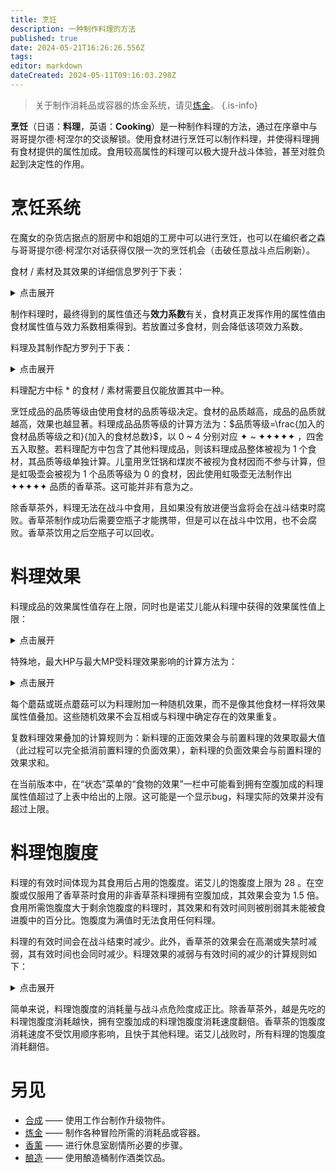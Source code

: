 ```yaml
---
title: 烹饪
description: 一种制作料理的方法
published: true
date: 2024-05-21T16:26:26.556Z
tags: 
editor: markdown
dateCreated: 2024-05-11T09:16:03.298Z
---
```


> 关于制作消耗品或容器的炼金系统，请见[炼金](/zh/alchemy)。
{.is-info}

**烹饪**（日语：**<span lang="ja">料理</span>**，英语：**Cooking**）是一种制作料理的方法，通过在序章中与哥哥提尔德·柯涅尔的交谈解锁。使用食材进行烹饪可以制作料理，并使得料理拥有食材提供的属性加成。食用较高属性的料理可以极大提升战斗体验，甚至对胜负起到决定性的作用。

# 烹饪系统
在魔女的杂货店据点的厨房中和姐姐的工房中可以进行烹饪，也可以在编织者之森与哥哥提尔德·柯涅尔对话获得仅限一次的烹饪机会（击破任意战斗点后刷新）。

食材 / 素材及其效果的详细信息罗列于下表：

<details>
  <summary>点击展开</summary>

<div class="table-container" id="料理与烹饪-1"></div>
  
</details>

制作料理时，最终得到的属性值还与**效力系数**有关，食材真正发挥作用的属性值由食材属性值与效力系数相乘得到。若放置过多食材，则会降低该项效力系数。

料理及其制作配方罗列于下表：

<details>
  <summary>点击展开</summary>

<div class="table-container" id="料理与烹饪-2"></div>

</details>

料理配方中标 * 的食材 / 素材需要且仅能放置其中一种。

烹饪成品的品质等级由使用食材的品质等级决定。食材的品质越高，成品的品质就越高，效果也越显著。料理成品品质等级的计算方法为：$品质等级=\frac{加入的食材品质等级之和}{加入的食材总数}$，以 0 ~ 4 分别对应 ✦ ~ ✦✦✦✦✦ ，四舍五入取整。若料理配方中包含了其他料理成品，则该料理成品整体被视为 1 个食材，其品质等级单独计算。儿童用烹饪锅和煤炭不被视为食材因而不参与计算，但是虹吸壶会被视为 1 个品质等级为 0 的食材，因此使用虹吸壶无法制作出 ✦✦✦✦✦ 品质的香草茶。这可能并非有意为之。

除香草茶外，料理无法在战斗中食用，且如果没有放进便当盒将会在战斗结束时腐败。香草茶制作成功后需要空瓶子才能携带，但是可以在战斗中饮用，也不会腐败。香草茶饮用之后空瓶子可以回收。

# 料理效果

料理成品的效果属性值存在上限，同时也是诺艾儿能从料理中获得的效果属性值上限：

<details>
  <summary>点击展开</summary>

| 效果 | 属性值上限 |
| --- | --- |
| 增加最大HP | +0% ~ +100% |
| 增加最大MP | <font color=red>-100%</font> ~ +100% |
| 使用魔法后散落的魔力更不容易被敌人回收 | +0% ~ +88% |
| 强化护盾 | +0% ~ +10% |
| 物理攻击力与魔法霰弹攻击力 | +0% ~ +75% |
| 魔法攻击力与魔法霰弹攻击力 | +0% ~ +100% |
| MP不足时的魔法攻击力 | +0% ~ +66% |
| 增加轻攻击可夺取的魔力总量 | +0% ~ +100% |
| 闪避，跌倒起身的无敌时间延长 | +0% ~ +88% |
| 被束缚时所受HP伤害 | <font color=red>+100%</font> ~ -75% |
| 被束缚时所受MP伤害 | <font color=red>+100%</font> ~ -75% |
| 受毒雾效果影响 | <font color=red>+90%</font> ~ -90% |
| 挣脱束缚的容易程度 | <font color=red>-100%</font> ~ +100% |
| 所受火焰伤害 | -0% ~ -75% |
| 所受电击伤害 | -0% ~ -75% |
| 异常状态的持续时间 | <font color=red>+1500%</font> ~ -50% |
| 摔倒的容易程度 | <font color=red>+100%</font> ~ -100% |
| MP耗尽状态下的咏唱速度 | +0% ~ +964% |
| 宝箱转轮速度 | -0% ~ -65% |
| 异常状态抗性 | <font color=red>-75%</font> ~ +75% |
| 咏唱中受击时魔力丧失量变化 | <font color=red>+100%</font> ~ -100% |
| 咏唱速度 | +0% ~ +100% |
| MP计量槽破裂难度 | +0% ~ +100% |
| 冻结伤害 | -0% ~ -75% |
| 预防睡眠 | 0% ~ 200% |

</details>

特殊地，最大HP与最大MP受料理效果影响的计算方法为：

<details>
  <summary>点击展开</summary>

最大HP与最大MP由`基础数值`（即诺艾儿初期拥有的数值）和`技能数值`（即诺艾儿通过技能宝箱后期获得的数值）加和得到。在当前版本中，最大HP的基础数值为150，技能数值最高为80，数值下限为1；最大MP的基础数值为200，技能数值最高为40，数值下限为15。在此基础上，最大HP与最大MP受料理效果影响的计算方法为：

```c
// -100% <= 料理效果 <= +100%
若 (料理效果 >= 0) 则:
  新数值 = 基础数值 * (1 + 料理效果) + 技能数值
否则:
  新数值 = max(数值下限, 基础数值 * (1 + 料理效果) + 技能数值 * 料理效果)
```

以最大MP为例：

```c
// 基础数值 = 200; 技能数值 = 40; 料理效果 = +80%
新数值 = 200 * (1 + 0.8) + 40 = 400

// 基础数值 = 200; 技能数值 = 40; 料理效果 = -60%
新数值 = max(15, 200 * (1 - 0.6) + 40 * (-0.6)) = 56

// 基础数值 = 200; 技能数值 = 40; 料理效果 = -80%
新数值 = max(15, 200 * (1 - 0.8) + 40 * (-0.8)) = 15

// 基础数值 = 200; 技能数值 = 0; 料理效果 = -80%
新数值 = max(15, 200 * (1 - 0.8) + 0 * (-0.8)) = 40
```

注意，根据此计算方法，在料理效果为负值时，更低的技能数值反而会使得新数值更高。这可能并非有意为之。

</details>

每个蘑菇或斑点蘑菇可以为料理附加一种随机效果，而不是像其他食材一样将效果属性值叠加。这些随机效果不会互相或与料理中确定存在的效果重复。

复数料理效果叠加的计算规则为：新料理的正面效果会与前置料理的效果取最大值（此过程可以完全抵消前置料理的负面效果），新料理的负面效果会与前置料理的效果求和。

在当前版本中，在“状态”菜单的“食物的效果”一栏中可能看到拥有空腹加成的料理属性值超过了上表中给出的上限。这可能是一个显示bug，料理实际的效果并没有超过上限。

# 料理饱腹度

料理的有效时间体现为其食用后占用的饱腹度。诺艾儿的饱腹度上限为 28 。在空腹或仅服用了香草茶时食用的非香草茶料理拥有空腹加成，其效果会变为 1.5 倍。食用所需饱腹度大于剩余饱腹度的料理时，其效果和有效时间则被削弱其未能被食进腹中的百分比。饱腹度为满值时无法食用任何料理。

料理的有效时间会在战斗结束时减少。此外，香草茶的效果会在高潮或失禁时减弱，其有效时间也会同时减少。料理效果的减弱与有效时间的减少的计算规则如下：

<details>
  <summary>点击展开</summary>

战斗结束时料理有效时间（即饱腹度）减少的计算规则为：

```c
剩余危险度 = 战斗点危险度
若 (战败结算) 则:
  剩余危险度 = 剩余危险度 * 2
执行:
  对于 (每份腹中的料理):
    基础饱腹度消耗 = min(当前剩余饱腹度, 剩余危险度 * (料理消耗度 / 本轮料理消耗度之和))
    若 (该料理是香草茶) 则:
      实际饱腹度消耗 = 基础饱腹度消耗 * 1.35
    否则:
      实际饱腹度消耗 = 基础饱腹度消耗
    剩余饱腹度 = 当前剩余饱腹度 - 实际饱腹度消耗
    若 (剩余饱腹度 < 0.0625) 则:
      消耗该料理
  剩余危险度 = 剩余危险度 - 本轮基础饱腹度消耗之和
直到 ((剩余危险度 < 0.0625) 或 肚子空了)
```

其中`料理消耗度`的计算规则为：

```c
若 (该料理是香草茶) 则:
  料理消耗度 = 6
否则:
  料理消耗度 = 腹中料理总数 - 该料理在腹中的的序号
  若 (该料理拥有空腹加成) 则:
    料理消耗度 = 料理消耗度 * 2
```

其中`该料理在腹中的的序号`从 0 开始计，按食用顺序递增。

此外，香草茶的有效时间（即饱腹度）也会因高潮或失禁而减少，其计算规则沿用战斗结束时的计算规则，但使用`失禁程度`替换`战斗点危险度`，且无视腹中非香草茶料理的存在。`失禁程度`的计算规则为：

```c
失禁程度 = min(尿意, 50) * 0.05 + (50 - min(尿意, 50)) * 0.08
```

高潮或失禁时香草茶的效果值也会减少损失饱腹度的百分比：

```c
效果值 = 效果值 * (失禁后饱腹度 / 失禁前饱腹度)
```

下面举例说明：

<details>
  <summary>点击展开</summary>

### 例 1

初始状态：

| 腹中的料理 | 料理A | 料理B | 料理C |
| --- | --- | --- | --- |
| 饱腹度 | 4（空腹加成） | 20 | 4 |

在击破一个危险度为 4 的战斗点后：

```c
// 第一轮，剩余危险度 = 4。

料理消耗度A = (3 - 0) * 2 = 6
料理消耗度B = 3 - 1 = 2
料理消耗度C = 3 - 2 = 1
本轮料理消耗度之和 = 6 + 2 + 1 = 9

基础饱腹度消耗A = min(4, 4 * (6 / 9)) = 8/3
基础饱腹度消耗B = min(20, 4 * (2 / 9)) = 8/9
基础饱腹度消耗C = min(4, 4 * (1 / 9)) = 4/9
本轮基础饱腹度消耗之和 = 8/3 + 8/9 + 4/9 = 4

剩余饱腹度A = 4 - 8/3 = 4/3 ~= 1.34
剩余饱腹度B = 20 - 8/9 = 172/9 ~= 19.12
剩余饱腹度C = 4 - 4/9 = 32/9 ~= 3.56
剩余危险度 = 4 - 4 = 0

// 剩余危险度 < 0.0625，结束。
```

当前状态：

| 腹中的料理 | 料理A | 料理B | 料理C |
| --- | --- | --- | --- |
| 饱腹度 | 1.34（空腹加成） | 19.12 | 3.56 |

再次击破一个危险度为 4 的战斗点后：

```c
// 第一轮，剩余危险度 = 4。

料理消耗度A = (3 - 0) * 2 = 6
料理消耗度B = 3 - 1 = 2
料理消耗度C = 3 - 2 = 1
本轮料理消耗度之和 = 6 + 2 + 1 = 9

基础饱腹度消耗A = min(4/3, 4 * (6 / 9)) = 4/3
基础饱腹度消耗B = min(172/9, 4 * (2 / 9)) = 8/9
基础饱腹度消耗C = min(32/9, 4 * (1 / 9)) = 4/9
本轮基础饱腹度消耗之和 = 4/3 + 8/9 + 4/9 = 8/3

剩余饱腹度A = 4/3 - 4/3 = 0 // 消耗。
剩余饱腹度B = 172/9 - 8/9 = 164/9
剩余饱腹度C = 32/9 - 4/9 = 28/9
剩余危险度 = 4 - 8/3 = 4/3

// 第二轮，剩余危险度 = 4/3。

料理消耗度B = 2 - 0 = 2
料理消耗度C = 2 - 1 = 1
本轮料理消耗度之和 = 2 + 1 = 3

基础饱腹度消耗B = min(164/9, 4/3 * (2 / 3)) = 8/9
基础饱腹度消耗C = min(28/9, 4/3 * (1 / 3)) = 4/9
本轮基础饱腹度消耗之和 = 8/9 + 4/9 = 4/3

剩余饱腹度B = 164/9 - 8/9 = 52/3 ~= 17.34
剩余饱腹度C = 28/9 - 4/9 = 8/3 ~= 2.67
剩余危险度 = 4/3 - 4/3 = 0

// 剩余危险度 < 0.0625，结束。
```

当前状态：

| 腹中的料理 | 料理B | 料理C |
| --- | --- | --- |
| 饱腹度 | 17.34 | 2.67 |

<br>

### 例 2

初始状态：

| 腹中的料理 | 香草茶A | 料理B | 香草茶C | 料理D |
| --- | --- | --- | --- | --- |
| 饱腹度 | 6 | 12（空腹加成） | 6 | 4 |

在击破一个危险度为 4 的战斗点后：

```c
// 第一轮，剩余危险度 = 4。

料理消耗度A = 6
料理消耗度B = (4 - 1) * 2 = 6
料理消耗度C = 6
料理消耗度D = 4 - 3 = 1
本轮料理消耗度之和 = 6 + 6 + 6 + 1 = 19

基础饱腹度消耗A = min(6, 4 * (6 / 19)) = 24/19
基础饱腹度消耗B = min(12, 4 * (6 / 19)) = 24/19
基础饱腹度消耗C = min(6, 4 * (6 / 19)) = 24/19
基础饱腹度消耗D = min(4, 4 * (1 / 19)) = 4/19
本轮基础饱腹度消耗之和 = 24/19 + 24/19 + 24/19 + 4/19 = 4

剩余饱腹度A = 6 - 24/19 * 1.35 = 408/95 ~= 4.30
剩余饱腹度B = 12 - 24/19 = 204/19 ~= 10.74
剩余饱腹度C = 6 - 24/19 * 1.35 = 408/95 ~= 4.30
剩余饱腹度D = 4 - 4/19 = 72/19 ~= 3.79
剩余危险度 = 4 - 4 = 0

// 剩余危险度 < 0.0625，结束。
```

当前状态：

| 腹中的料理 | 香草茶A | 料理B | 香草茶C | 料理D |
| --- | --- | --- | --- | --- |
| 饱腹度 | 4.30 | 10.74（空腹加成） | 4.30 | 3.79 |

此状态下在如果在 尿意 = 100 时失禁：

```c
失禁程度 = min(100, 50) * 0.05 + (50 - min(100, 50)) * 0.08 = 5/2

// 第一轮，剩余危险度 = 5/2。

料理消耗度A = 6
料理消耗度C = 6
本轮料理消耗度之和 = 6 + 6 = 12

基础饱腹度消耗A = min(408/95, 5/2 * (6 / 12)) = 5/4
基础饱腹度消耗C = min(408/95, 5/2 * (6 / 12)) = 5/4
本轮基础饱腹度消耗之和 = 5/4 + 5/4 = 5/2

剩余饱腹度A = 408/95 - 5/4 * 1.35 = 3963/1520 ~= 2.61
剩余饱腹度C = 408/95 - 5/4 * 1.35 = 3963/1520 ~= 2.61
剩余危险度 = 5/2 - 5/2 = 0

// 剩余危险度 < 0.0625，结束。
```

同时香草茶A与香草茶C的效果减弱：

```
效果值 = 效果值 * (2.61 / 4.30)
```

当前状态：

| 腹中的料理 | 香草茶A | 料理B | 香草茶C | 料理D |
| --- | --- | --- | --- | --- |
| 饱腹度 | 2.61 | 10.74（空腹加成） | 2.61 | 3.79 |

</details>

</details>

简单来说，料理饱腹度的消耗量与战斗点危险度成正比。除香草茶外，越是先吃的料理饱腹度消耗越快，拥有空腹加成的料理饱腹度消耗速度翻倍。香草茶的饱腹度消耗速度不受饮用顺序影响，且快于其他料理。诺艾儿战败时，所有料理的饱腹度消耗翻倍。

# 另见

- [合成](/zh/crafting) —— 使用工作台制作升级物件。
- [炼金](/zh/alchemy) —— 制作各种冒险所需的消耗品或容器。
- [香薰](/zh/aloma) —— 进行休息室剧情所必要的步骤。
- [酿造](/zh/actihol) —— 使用酿造桶制作酒类饮品。